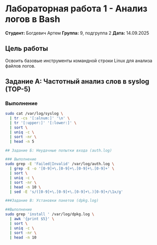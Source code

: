 # Лабораторная работа 1 - Анализ логов в Bash

**Студент:** Богдевич Артем
**Группа:** 9, подгруппа 2
**Дата:** 14.09.2025

## Цель работы
Освоить базовые инструменты командной строки Linux для анализа файлов логов.

## Задание A: Частотный анализ слов в syslog (TOP-5)

### Выполнение
```bash
sudo cat /var/log/syslog \
  | tr -cs '[:alnum:]' '\n' \
  | tr '[:upper:]' '[:lower:]' \
  | sort \
  | uniq -c \
  | sort -nr \
  | head -n 5

## Задание Б: Неудачные попытки входа (auth.log)

### Выполнение
sudo grep -E 'Failed|Invalid' /var/log/auth.log \
  | grep -E -o '[0-9]+\.[0-9]+\.[0-9]+\.[0-9]+' \
  | sort \
  | uniq -c \
  | sort -nr \
  | head -n 10 \
  | sed -E 's/([0-9]+\.[0-9]+\.[0-9]+\.)[0-9]+/\1x/g'

###Задание В: Установки пакетов (dpkg.log)

##Выполнение
sudo grep 'install ' /var/log/dpkg.log \
  | awk '{print $5}' \
  | sort \
  | uniq -c \
  | sort -nr \
  | head -n 10

